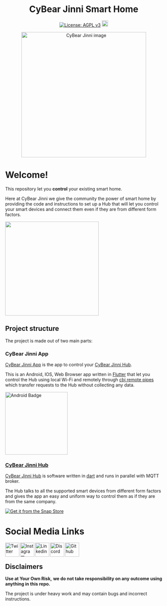 <h1 align="center">CyBear Jinni Smart Home</h1>

<div align="center">
  
[![License: AGPL v3](https://img.shields.io/badge/License-AGPL%20v3-blue.svg)](https://www.gnu.org/licenses/agpl-3.0) [<img src="https://badges.frapsoft.com/os/v1/open-source-200x33.png?v=103" alt="Open Source Love" height="20">](https://en.wikipedia.org/wiki/Open_source)

</div>


[<div align="center"><img alt="CyBear Jinni image" height="400" src="https://user-images.githubusercontent.com/9304740/120159847-5103f580-c1fe-11eb-86ca-dc948e887a95.png"></div>](https://github.com/CyBear-Jinni/CBJ_Smart-Home)


# Welcome!

This repository let you **control** your existing smart home.

Here at CyBear Jinni we give the community the power of smart home by providing the code and instructions to set up a Hub that will let you control your smart devices and connect them even if they are from different form factors.  


<img src="https://i.imgur.com/jqDYnBm.gif" height="300">

## Project structure

The project is made out of two main parts:

### CyBear Jinni App

[CyBear Jinni App](https://github.com/CyBear-Jinni/cbj_app) is the app to control your [CyBear Jinni Hub](https://github.com/CyBear-Jinni/cbj_hub).

This is an Android, IOS, Web Browser app written in [Flutter](https://flutter.dev) that let you control the Hub using local Wi-Fi and remotely through [cbj remote pipes](https://github.com/CyBear-Jinni/cbj_remote-pipes) which transfer requests to the Hub without collecting any data.

<a href="https://play.google.com/store/apps/details?id=com.cybear_jinni.smart_home">
<img border="0" align="middle" alt="Android Badge" src="https://user-images.githubusercontent.com/9304740/117003444-8b58a080-aced-11eb-94bc-bfb2505f515d.png" width=200>

### CyBear Jinni Hub


[CyBear Jinni Hub](https://github.com/CyBear-Jinni/cbj_hub) is software written in [dart](https://dart.dev) and runs in parallel with MQTT broker.
  
The Hub talks to all the supported smart devices from different form factors and gives the app an easy and uniform way to control them as if they are from the same company.


[![Get it from the Snap Store](https://snapcraft.io/static/images/badges/en/snap-store-black.svg)](https://snapcraft.io/cbj-hub)
 

# Social Media Links

<a href="https://twitter.com/CyBearJinni">
<img align="left" alt="Twitter" width="45px" src="https://cdn.cdnlogo.com/logos/t/96/twitter-icon.svg" /></a>
<a href="https://www.instagram.com/cybearjinni/?igshid=rfllj6qbv6l8">
<img align="left" alt="Instagram" width="45px" src="https://cdn.icon-icons.com/icons2/1753/PNG/512/iconfinder-social-media-applications-3instagram-4102579_113804.png" /></a>
<a href="https://www.linkedin.com/company/cybear-jinni">
<img align="left" alt="Linkedin" width="45px" src="https://cdn.icon-icons.com/icons2/1099/PNG/512/1485482199-linkedin_78667.png" /></a>
<a href="https://discord.gg/mUXfwUY">
<img align="left" alt="Discord" width="45px" src="https://cdn.icon-icons.com/icons2/2108/PNG/512/discord_icon_130958.png" /></a>
<a href="https://github.com/CyBear-Jinni">
<img align="left" alt="Github" width="45px" src="https://seeklogo.com/images/G/github-colored-logo-FDDF6EB1F0-seeklogo.com.png" /></a>
<br/><br/>

## Disclaimers

**Use at Your Own Risk,**
**we do not take responsibility on any outcome using anything in this repo.**

The project is under heavy work and may contain bugs and incorrect instructions.
